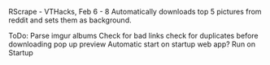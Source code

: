 RScrape - VTHacks, Feb 6 - 8
    Automatically downloads top 5 pictures from reddit and sets them as
    background.

ToDo:
    Parse imgur albums
    Check for bad links
    check for duplicates before downloading
    pop up preview
    Automatic start on startup
    web app?
    Run on Startup
    
